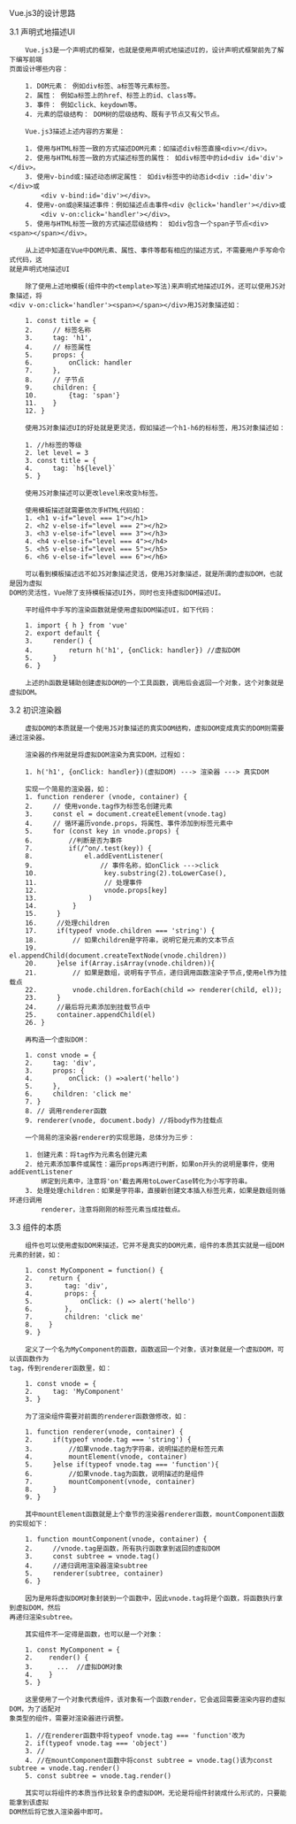 Vue.js3的设计思路

3.1 声明式地描述UI

        Vue.js3是一个声明式的框架，也就是使用声明式地描述UI的，设计声明式框架前先了解下编写前端
    页面设计哪些内容：

        1. DOM元素： 例如div标签、a标签等元素标签。
        2. 属性： 例如a标签上的href、标签上的id、class等。
        3. 事件： 例如click、keydown等。
        4. 元素的层级结构： DOM树的层级结构、既有子节点又有父节点。

        Vue.js3描述上述内容的方案是：

        1. 使用与HTML标签一致的方式描述DOM元素：如描述div标签直接<div></div>。
        2. 使用与HTML标签一致的方式描述标签的属性： 如div标签中的id<div id='div'></div>。
        3. 使用v-bind或:描述动态绑定属性： 如div标签中的动态id<div :id='div'></div>或
            <div v-bind:id='div'></div>。
        4. 使用v-on或@来描述事件：例如描述点击事件<div @click='handler'></div>或
            <div v-on:click='handler'></div>。
        5. 使用与HTML标签一致的方式描述层级结构： 如div包含一个span子节点<div><span></span></div>。

        从上述中知道在Vue中DOM元素、属性、事件等都有相应的描述方式，不需要用户手写命令式代码，这
    就是声明式地描述UI

        除了使用上述地模板(组件中的<template>写法)来声明式地描述UI外，还可以使用JS对象描述，将
    <div v-on:click='handler'><span></span></div>用JS对象描述如：

        1. const title = {
        2.     // 标签名称
        3.     tag: 'h1',
        4.     // 标签属性
        5.     props: {
        6.         onClick: handler
        7.     },
        8.     // 子节点
        9.     children: {
        10.        {tag: 'span'}
        11.    }
        12. }

        使用JS对象描述UI的好处就是更灵活，假如描述一个h1-h6的标标签，用JS对象描述如：

        1. //h标签的等级
        2. let level = 3
        3. const title = {
        4.     tag: `h${level}`
        5. }

        使用JS对象描述可以更改level来改变h标签。

        使用模板描述就需要依次手HTML代码如：
        1. <h1 v-if="level === 1"></h1>
        2. <h2 v-else-if="level === 2"></h2>
        3. <h3 v-else-if="level === 3"></h3>
        4. <h4 v-else-if="level === 4"></h4>
        5. <h5 v-else-if="level === 5"></h5>
        6. <h6 v-else-if="level === 6"></h6>

        可以看到模板描述远不如JS对象描述灵活，使用JS对象描述，就是所谓的虚拟DOM，也就是因为虚拟
    DOM的灵活性，Vue除了支持模板描述UI外，同时也支持虚拟DOM描述UI。

        平时组件中手写的渲染函数就是使用虚拟DOM描述UI，如下代码：

        1. import { h } from 'vue'
        2. export default {
        3.     render() {
        4.         return h('h1', {onClick: handler}) //虚拟DOM
        5.     }
        6. }

        上述的h函数是辅助创建虚拟DOM的一个工具函数，调用后会返回一个对象，这个对象就是虚拟DOM。

3.2 初识渲染器

        虚拟DOM的本质就是一个使用JS对象描述的真实DOM结构，虚拟DOM变成真实的DOM则需要通过渲染器。

        渲染器的作用就是将虚拟DOM渲染为真实DOM，过程如：

        1. h('h1', {onClick: handler})(虚拟DOM) ---> 渲染器 ---> 真实DOM

        实现一个简易的渲染器，如：
        1. function renderer (vnode, container) {
        2.     // 使用vonde.tag作为标签名创建元素
        3.     const el = document.createElement(vnode.tag)
        4.     // 循环遍历vonde.props，将属性、事件添加到标签元素中
        5.     for (const key in vnode.props) {
        6.         //判断是否为事件
        7.         if(/^on/.test(key)) {
        8.             el.addEventListener(
        9.                 // 事件名称，如onClick --->click
        10.                 key.substring(2).toLowerCase(),
        11.                 // 处理事件
        12.                 vnode.props[key]
        13.             )
        14.         }
        15.     }
        16.     //处理children
        17.     if(typeof vnode.children === 'string') {
        18.         // 如果children是字符串，说明它是元素的文本节点
        19.         el.appendChild(document.createTextNode(vnode.children))
        20.     }else if(Array.isArray(vnode.children)){
        21.         // 如果是数组，说明有子节点，递归调用函数渲染子节点,使用el作为挂载点
        22.         vnode.children.forEach(child => renderer(child, el));        
        23.     }
        24.     //最后将元素添加到挂载节点中
        25.     container.appendChild(el)
        26. }

        再构造一个虚拟DOM：

        1. const vnode = {
        2.     tag: 'div',
        3.     props: {
        4.         onClick: () =>alert('hello')
        5.     },
        6.     children: 'click me'
        7. }
        8. // 调用renderer函数
        9. renderer(vnode, document.body) //将body作为挂载点

        一个简易的渲染器renderer的实现思路，总体分为三步：

        1. 创建元素：将tag作为元素名创建元素
        2. 给元素添加事件或属性：遍历props再进行判断，如果on开头的说明是事件，使用addEventListener
            绑定到元素中，注意将'on'截去再用toLowerCase转化为小写字符串。
        3. 处理处理children：如果是字符串，直接新创建文本插入标签元素，如果是数组则循环递归调用
            renderer，注意将刚刚的标签元素当成挂载点。

3.3 组件的本质

        组件也可以使用虚拟DOM来描述，它并不是真实的DOM元素，组件的本质其实就是一组DOM元素的封装，如：

        1. const MyComponent = function() {
        2.    return {
        3.        tag: 'div',
        4.        props: {
        5.            onClick: () => alert('hello')
        6.        },
        7.        children: 'click me'
        8.    }
        9. }

        定义了一个名为MyComponent的函数，函数返回一个对象，该对象就是一个虚拟DOM，可以该函数作为
    tag，传到renderer函数里，如：

        1. const vnode = {
        2.     tag: 'MyComponent'
        3. }
        
        为了渲染组件需要对前面的renderer函数做修改，如：

        1. function renderer(vnode, container) {
        2.     if(typeof vnode.tag === 'string') {
        3.         //如果vnode.tag为字符串，说明描述的是标签元素
        4.         mountElement(vnode, container)
        5.     }else if(typeof vnode.tag === 'function'){
        6.         //如果vnode.tag为函数，说明描述的是组件
        7.         mountComponent(vnode, container)
        8.     }
        9. }

        其中mountElement函数就是上个章节的渲染器renderer函数，mountComponent函数的实现如下：

        1. function mountComponent(vnode, container) {
        2.     //vnode.tag是函数，所有执行函数拿到返回的虚拟DOM
        3.     const subtree = vnode.tag()
        4.     //递归调用渲染器渲染subtree
        5.     renderer(subtree, container)
        6. }

        因为是用将虚拟DOM对象封装到一个函数中，因此vnode.tag将是个函数，将函数执行拿到虚拟DOM，然后
    再递归渲染subtree。

        其实组件不一定得是函数，也可以是一个对象：

        1. const MyComponent = {
        2.    render() {
        3.      ...  //虚拟DOM对象
        4.    }
        5. }

        这里使用了一个对象代表组件，该对象有一个函数render，它会返回需要渲染内容的虚拟DOM，为了适配对
    象类型的组件，需要对渲染器进行调整。

        1. //在renderer函数中将typeof vnode.tag === 'function'改为
        2. if(typeof vnode.tag === 'object')
        3. //
        4. //在mountComponent函数中将const subtree = vnode.tag()该为const subtree = vnode.tag.render()
        5. const subtree = vnode.tag.render()

        其实可以将组件的本质当作比较复杂的虚拟DOM，无论是将组件封装成什么形式的，只要能能拿到该虚拟
    DOM然后将它放入渲染器中即可。
